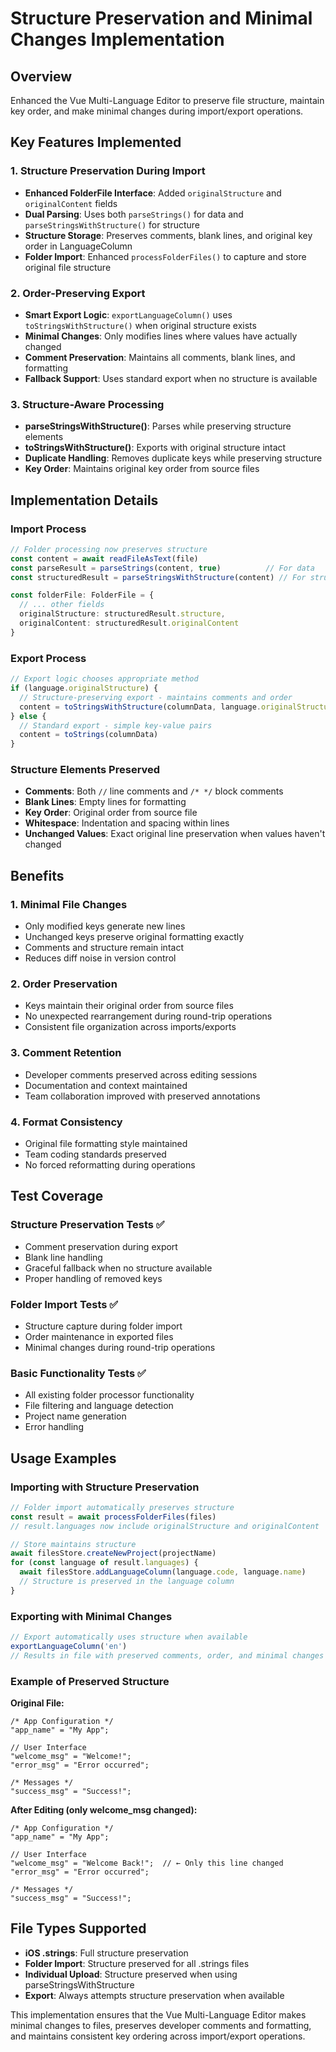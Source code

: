 # Structure Preservation and Minimal Changes Implementation

## Overview
Enhanced the Vue Multi-Language Editor to preserve file structure, maintain key order, and make minimal changes during import/export operations.

## Key Features Implemented

### 1. **Structure Preservation During Import**
- **Enhanced FolderFile Interface**: Added `originalStructure` and `originalContent` fields
- **Dual Parsing**: Uses both `parseStrings()` for data and `parseStringsWithStructure()` for structure
- **Structure Storage**: Preserves comments, blank lines, and original key order in LanguageColumn
- **Folder Import**: Enhanced `processFolderFiles()` to capture and store original file structure

### 2. **Order-Preserving Export**
- **Smart Export Logic**: `exportLanguageColumn()` uses `toStringsWithStructure()` when original structure exists
- **Minimal Changes**: Only modifies lines where values have actually changed
- **Comment Preservation**: Maintains all comments, blank lines, and formatting
- **Fallback Support**: Uses standard export when no structure is available

### 3. **Structure-Aware Processing**
- **parseStringsWithStructure()**: Parses while preserving structure elements
- **toStringsWithStructure()**: Exports with original structure intact
- **Duplicate Handling**: Removes duplicate keys while preserving structure
- **Key Order**: Maintains original key order from source files

## Implementation Details

### Import Process
```typescript
// Folder processing now preserves structure
const content = await readFileAsText(file)
const parseResult = parseStrings(content, true)          // For data
const structuredResult = parseStringsWithStructure(content) // For structure

const folderFile: FolderFile = {
  // ... other fields
  originalStructure: structuredResult.structure,
  originalContent: structuredResult.originalContent
}
```

### Export Process
```typescript
// Export logic chooses appropriate method
if (language.originalStructure) {
  // Structure-preserving export - maintains comments and order
  content = toStringsWithStructure(columnData, language.originalStructure)
} else {
  // Standard export - simple key-value pairs
  content = toStrings(columnData)
}
```

### Structure Elements Preserved
- **Comments**: Both `//` line comments and `/* */` block comments
- **Blank Lines**: Empty lines for formatting
- **Key Order**: Original order from source file
- **Whitespace**: Indentation and spacing within lines
- **Unchanged Values**: Exact original line preservation when values haven't changed

## Benefits

### 1. **Minimal File Changes**
- Only modified keys generate new lines
- Unchanged keys preserve original formatting exactly
- Comments and structure remain intact
- Reduces diff noise in version control

### 2. **Order Preservation**
- Keys maintain their original order from source files
- No unexpected rearrangement during round-trip operations
- Consistent file organization across imports/exports

### 3. **Comment Retention**
- Developer comments preserved across editing sessions
- Documentation and context maintained
- Team collaboration improved with preserved annotations

### 4. **Format Consistency**
- Original file formatting style maintained
- Team coding standards preserved
- No forced reformatting during operations

## Test Coverage

### Structure Preservation Tests ✅
- Comment preservation during export
- Blank line handling
- Graceful fallback when no structure available
- Proper handling of removed keys

### Folder Import Tests ✅
- Structure capture during folder import
- Order maintenance in exported files
- Minimal changes during round-trip operations

### Basic Functionality Tests ✅
- All existing folder processor functionality
- File filtering and language detection
- Project name generation
- Error handling

## Usage Examples

### Importing with Structure Preservation
```typescript
// Folder import automatically preserves structure
const result = await processFolderFiles(files)
// result.languages now include originalStructure and originalContent

// Store maintains structure
await filesStore.createNewProject(projectName)
for (const language of result.languages) {
  await filesStore.addLanguageColumn(language.code, language.name)
  // Structure is preserved in the language column
}
```

### Exporting with Minimal Changes
```typescript
// Export automatically uses structure when available
exportLanguageColumn('en') 
// Results in file with preserved comments, order, and minimal changes
```

### Example of Preserved Structure
**Original File:**
```strings
/* App Configuration */
"app_name" = "My App";

// User Interface
"welcome_msg" = "Welcome!";
"error_msg" = "Error occurred";

/* Messages */
"success_msg" = "Success!";
```

**After Editing (only welcome_msg changed):**
```strings
/* App Configuration */
"app_name" = "My App";

// User Interface  
"welcome_msg" = "Welcome Back!";  // ← Only this line changed
"error_msg" = "Error occurred";

/* Messages */
"success_msg" = "Success!";
```

## File Types Supported
- **iOS .strings**: Full structure preservation
- **Folder Import**: Structure preserved for all .strings files
- **Individual Upload**: Structure preserved when using parseStringsWithStructure
- **Export**: Always attempts structure preservation when available

This implementation ensures that the Vue Multi-Language Editor makes minimal changes to files, preserves developer comments and formatting, and maintains consistent key ordering across import/export operations.